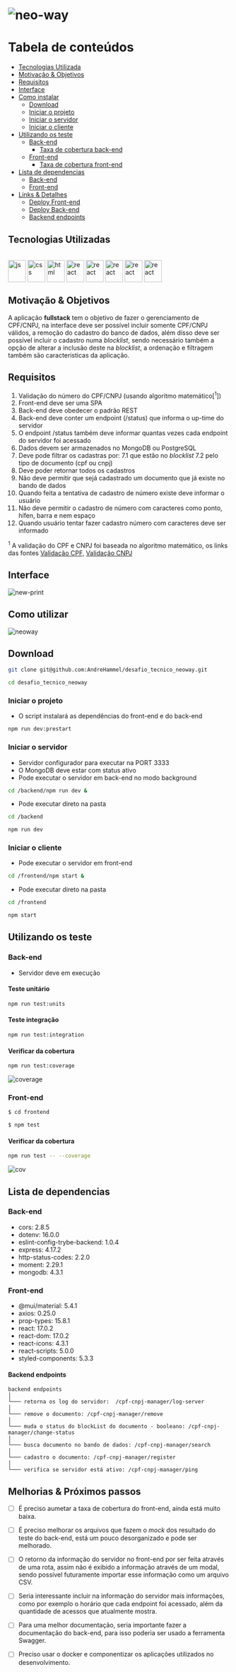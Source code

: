 # ![neo-way](https://user-images.githubusercontent.com/54488551/161454111-58794b8a-5d48-4178-af60-207d1652f631.jpg)

Tabela de conteúdos
=================
<!--ts-->
  * [Tecnologias Utilizada](#tecnologias-utilizadas)
  * [Motivação & Objetivos](#Motivação--Objetivos)
  * [Requisitos](#Requisitos)
  * [Interface](#Interface)
  * [Como instalar](#como-instalar)
    * [Download](#download)
    * [Iniciar o projeto](#iniciar-o-projeto)
    * [Iniciar o servidor](#iniciar-o-servidor)
    * [Iniciar o cliente](#iniciar-o-cliente)
  * [Utilizando os teste](#utilizando-os-teste)
    * [Back-end](#back-end)
      * [Taxa de cobertura back-end](#taxa-de-cobertura-back-end)
    * [Front-end](#front-end)
      * [Taxa de cobertura front-end](#taxa-de-cobertura-front-end)
  * [Lista de dependencias](#lista-de-dependencias)
    * [Back-end](#back-end)
    * [Front-end](#front-end)
  * [Links & Detalhes](#links--detalhes)
    * [Deploy Front-end](#deploy-front-end)
    * [Deploy Back-end](#deploy-front-end)
    * [Backend endpoints](#backend-endpoints)
<!--te-->
## Tecnologias Utilizadas
<div style="display: inline-block" align="left"><br>
  <img align="center" alt="js" height="50" width="40" src="https://cdn.jsdelivr.net/gh/devicons/devicon/icons/javascript/javascript-original.svg" />
  <img align="center" alt="css" height="50" width="40" src="https://cdn.jsdelivr.net/gh/devicons/devicon/icons/css3/css3-original.svg" />
  <img align="center" alt="html" height="50" width="40" src="https://cdn.jsdelivr.net/gh/devicons/devicon/icons/html5/html5-original.svg" />
  <img align="center" alt="react" height="50" width="40" src="https://cdn.jsdelivr.net/gh/devicons/devicon/icons/react/react-original.svg" />
  <img align="center" alt="react" height="50" width="40" src="https://cdn.jsdelivr.net/gh/devicons/devicon/icons/mocha/mocha-plain.svg" />
  <img align="center" alt="react" height="50" width="40" src="https://cdn.jsdelivr.net/gh/devicons/devicon/icons/nodejs/nodejs-original.svg"  />
  <img align="center" alt="react" height="50" width="40" src="https://cdn.jsdelivr.net/gh/devicons/devicon/icons/jest/jest-plain.svg"/>
  <img align="center" alt="react" height="50" width="40" src="https://cdn.jsdelivr.net/gh/devicons/devicon/icons/mongodb/mongodb-original.svg"/>
</div>


## Motivação & Objetivos

  A aplicação __fullstack__ tem o objetivo de fazer o gerenciamento de CPF/CNPJ, na interface deve ser possível incluir somente CPF/CNPJ válidos, a remoção do cadastro do banco de dados, além disso deve ser possível incluir o cadastro numa *blocklist*, sendo necessário também a opção de alterar a inclusão deste na *blocklist*, a ordenação e filtragem também são caracteristicas da aplicação.

## Requisitos
1. Validação do número do CPF/CNPJ (usando algoritmo matemático[<sup>1</sup>])
2. Front-end deve ser uma SPA
3. Back-end deve obedecer o padrão REST
4. Back-end deve conter um endpoint (/status) que informa o up-time do servidor
5. O endpoint /status também deve informar quantas vezes cada endpoint do servidor foi acessado
6. Dados devem ser armazenados no MongoDB ou PostgreSQL
7. Deve pode filtrar os cadastras por:
  7.1 que estão no *blocklist*
  7.2 pelo tipo de documento (cpf ou cnpj)
8. Deve poder retornar todos os cadastros
9. Não deve permitir que sejá cadastrado um documento que já existe no bando de dados
10. Quando feita a tentativa de cadastro de número existe deve informar o usuário
11. Não deve permitir o cadastro de número com caracteres como ponto, hífen, barra e nem espaço
12. Quando usuário tentar fazer cadastro número com caracteres deve ser informado

<sup>1</sup> A validação do CPF e CNPJ foi baseada no algoritmo matemático, os links das fontes [Validação CPF](https://dicasdeprogramacao.com.br/algoritmo-para-validar-cpf/), [Validação CNPJ](https://www.macoratti.net/alg_cnpj.htm)

## Interface
![new-print](https://user-images.githubusercontent.com/54488551/161455121-debc0a72-d4b6-44c8-b1c2-b6dcf2b70dc6.png)

## Como utilizar
![neoway](https://user-images.githubusercontent.com/54488551/161566806-e2dec36f-fac0-4dc3-afde-59f713b6010d.gif)

## Download
```sh
git clone git@github.com:AndreHammel/desafio_tecnico_neoway.git
```
```sh
cd desafio_tecnico_neoway
```

### Iniciar o projeto
- O script instalará as dependências do front-end e do back-end
```sh
npm run dev:prestart
```

### Iniciar o servidor
- Servidor configurador para executar na PORT 3333
- O MongoDB deve estar com status ativo
- Pode executar o servidor em back-end no modo background
```sh
cd /backend/npm run dev &
```

- Pode executar direto na pasta
```sh
cd /backend
```
```sh
npm run dev
```

### Iniciar o cliente
- Pode executar o servidor em front-end

```sh
cd /frontend/npm start &
```

- Pode executar direto na pasta
```sh
cd /frontend
```
```sh
npm start 
```
## Utilizando os teste

### Back-end
- Servidor deve em execução

#### Teste unitário

```sh
npm run test:units
```

#### Teste integração

```sh
npm run test:integration
```

#### Verificar da cobertura

```sh
npm run test:coverage
```
![coverage](https://user-images.githubusercontent.com/54488551/161571470-ba22ab7b-35bc-4ce7-b7c4-b5211199bde3.png)
### Front-end

```sh
$ cd frontend
```

```sh
$ npm test
```
#### Verificar da cobertura

```sh
npm run test -- --coverage
```
![cov](https://user-images.githubusercontent.com/54488551/161574295-c40e46bd-5b52-4c21-aa02-9c7106c8b7ed.png)

## Lista de dependencias

### Back-end

* cors: 2.8.5
* dotenv: 16.0.0
* eslint-config-trybe-backend: 1.0.4
* express: 4.17.2
* http-status-codes: 2.2.0
* moment: 2.29.1
* mongodb: 4.3.1

### Front-end

* @mui/material: 5.4.1
* axios: 0.25.0
* prop-types: 15.8.1
* react: 17.0.2
* react-dom: 17.0.2
* react-icons: 4.3.1
* react-scripts: 5.0.0
* styled-components: 5.3.3


#### Backend endpoints

```
backend endpoints
│
└─── retorna os log do servidor:  /cpf-cnpj-manager/log-server
│
└─── remove o documento: /cpf-cnpj-manager/remove
│
└─── muda o status do blockList do documento - booleano: /cpf-cnpj-manager/change-status
│
└─── busca documento no bando de dados: /cpf-cnpj-manager/search
│
└─── cadastro o documento: /cpf-cnpj-manager/register
│
└─── verifica se servidor está ativo: /cpf-cnpj-manager/ping
```

## Melhorias & Próximos passos
- [ ] É preciso aumetar a taxa de cobertura do front-end, ainda está muito baixa.
- [ ] É preciso melhorar os arquivos que fazem o *mock* dos resultado do teste do back-end, está um pouco desorganizado e pode ser melhorado.
- [ ] O retorno da informação do servidor no front-end por ser feita através de uma rota, assim não é exibido a informação através de um modal, sendo possível futuramente importar esse informação como um arquivo CSV.
- [ ] Seria interessante incluir na informação do servidor mais informações, como por exemplo o horário que cada endpoint foi acessado, além da quantidade de acessos que atualmente mostra.
- [ ] Para uma melhor documentação, seria importante fazer a documentação do back-end, para isso poderia ser usado a ferramenta Swagger.
- [ ] Preciso usar o docker e componentizar os aplicações utilizados no desenvolvimento.
 